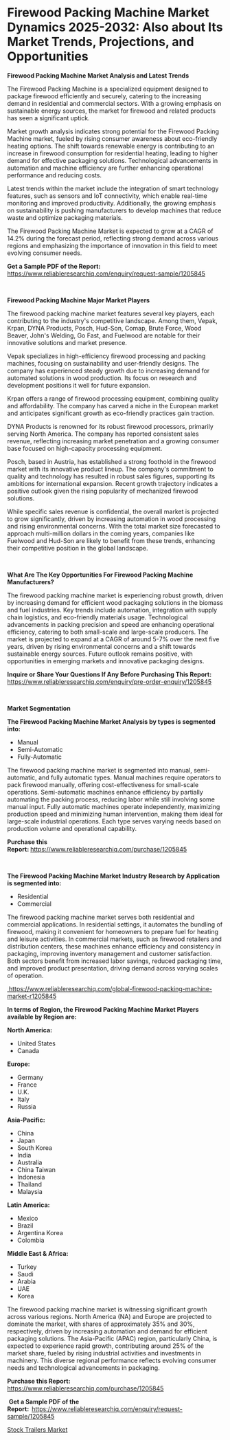 <p><h1>Firewood Packing Machine Market Dynamics 2025-2032: Also about Its Market Trends, Projections, and Opportunities</h1></p><p><strong>Firewood Packing Machine Market Analysis and Latest Trends</strong></p>
<p><p>The Firewood Packing Machine is a specialized equipment designed to package firewood efficiently and securely, catering to the increasing demand in residential and commercial sectors. With a growing emphasis on sustainable energy sources, the market for firewood and related products has seen a significant uptick.</p><p>Market growth analysis indicates strong potential for the Firewood Packing Machine market, fueled by rising consumer awareness about eco-friendly heating options. The shift towards renewable energy is contributing to an increase in firewood consumption for residential heating, leading to higher demand for effective packaging solutions. Technological advancements in automation and machine efficiency are further enhancing operational performance and reducing costs.</p><p>Latest trends within the market include the integration of smart technology features, such as sensors and IoT connectivity, which enable real-time monitoring and improved productivity. Additionally, the growing emphasis on sustainability is pushing manufacturers to develop machines that reduce waste and optimize packaging materials.</p><p>The Firewood Packing Machine Market is expected to grow at a CAGR of 14.2% during the forecast period, reflecting strong demand across various regions and emphasizing the importance of innovation in this field to meet evolving consumer needs.</p></p>
<p><strong>Get a Sample PDF of the Report:&nbsp;</strong> <a href="https://www.reliableresearchiq.com/enquiry/request-sample/1205845?utm_campaign=2462&utm_medium=2&utm_source=Github&utm_content=ia&utm_term=19022025&utm_id=firewood-packing-machine">https://www.reliableresearchiq.com/enquiry/request-sample/1205845</a></p>
<p>&nbsp;</p>
<p><strong>Firewood Packing Machine Major Market Players</strong></p>
<p><p>The firewood packing machine market features several key players, each contributing to the industry's competitive landscape. Among them, Vepak, Krpan, DYNA Products, Posch, Hud-Son, Comap, Brute Force, Wood Beaver, John's Welding, Go Fast, and Fuelwood are notable for their innovative solutions and market presence.</p><p>Vepak specializes in high-efficiency firewood processing and packing machines, focusing on sustainability and user-friendly designs. The company has experienced steady growth due to increasing demand for automated solutions in wood production. Its focus on research and development positions it well for future expansion.</p><p>Krpan offers a range of firewood processing equipment, combining quality and affordability. The company has carved a niche in the European market and anticipates significant growth as eco-friendly practices gain traction. </p><p>DYNA Products is renowned for its robust firewood processors, primarily serving North America. The company has reported consistent sales revenue, reflecting increasing market penetration and a growing consumer base focused on high-capacity processing equipment.</p><p>Posch, based in Austria, has established a strong foothold in the firewood market with its innovative product lineup. The company's commitment to quality and technology has resulted in robust sales figures, supporting its ambitions for international expansion. Recent growth trajectory indicates a positive outlook given the rising popularity of mechanized firewood solutions.</p><p>While specific sales revenue is confidential, the overall market is projected to grow significantly, driven by increasing automation in wood processing and rising environmental concerns. With the total market size forecasted to approach multi-million dollars in the coming years, companies like Fuelwood and Hud-Son are likely to benefit from these trends, enhancing their competitive position in the global landscape.</p></p>
<p>&nbsp;</p>
<p><strong>What Are The Key Opportunities For Firewood Packing Machine Manufacturers?</strong></p>
<p><p>The firewood packing machine market is experiencing robust growth, driven by increasing demand for efficient wood packaging solutions in the biomass and fuel industries. Key trends include automation, integration with supply chain logistics, and eco-friendly materials usage. Technological advancements in packing precision and speed are enhancing operational efficiency, catering to both small-scale and large-scale producers. The market is projected to expand at a CAGR of around 5-7% over the next five years, driven by rising environmental concerns and a shift towards sustainable energy sources. Future outlook remains positive, with opportunities in emerging markets and innovative packaging designs.</p></p>
<p><strong>Inquire or Share Your Questions If Any Before Purchasing This Report:</strong> <a href="https://www.reliableresearchiq.com/enquiry/pre-order-enquiry/1205845?utm_campaign=2462&utm_medium=2&utm_source=Github&utm_content=ia&utm_term=19022025&utm_id=firewood-packing-machine">https://www.reliableresearchiq.com/enquiry/pre-order-enquiry/1205845</a></p>
<p>&nbsp;</p>
<p><strong>Market Segmentation</strong></p>
<p><strong>The Firewood Packing Machine Market Analysis by types is segmented into:</strong></p>
<p><ul><li>Manual</li><li>Semi-Automatic</li><li>Fully-Automatic</li></ul></p>
<p><p>The firewood packing machine market is segmented into manual, semi-automatic, and fully automatic types. Manual machines require operators to pack firewood manually, offering cost-effectiveness for small-scale operations. Semi-automatic machines enhance efficiency by partially automating the packing process, reducing labor while still involving some manual input. Fully automatic machines operate independently, maximizing production speed and minimizing human intervention, making them ideal for large-scale industrial operations. Each type serves varying needs based on production volume and operational capability.</p></p>
<p><strong>Purchase this Report:&nbsp;</strong><a href="https://www.reliableresearchiq.com/purchase/1205845?utm_campaign=2462&utm_medium=2&utm_source=Github&utm_content=ia&utm_term=19022025&utm_id=firewood-packing-machine">https://www.reliableresearchiq.com/purchase/1205845</a></p>
<p>&nbsp;</p>
<p><strong>The Firewood Packing Machine Market Industry Research by Application is segmented into:</strong></p>
<p><ul><li>Residential</li><li>Commercial</li></ul></p>
<p><p>The firewood packing machine market serves both residential and commercial applications. In residential settings, it automates the bundling of firewood, making it convenient for homeowners to prepare fuel for heating and leisure activities. In commercial markets, such as firewood retailers and distribution centers, these machines enhance efficiency and consistency in packaging, improving inventory management and customer satisfaction. Both sectors benefit from increased labor savings, reduced packaging time, and improved product presentation, driving demand across varying scales of operation.</p></p>
<p><a href="https://www.reliableresearchiq.com/global-firewood-packing-machine-market-r1205845?utm_campaign=2462&utm_medium=2&utm_source=Github&utm_content=ia&utm_term=19022025&utm_id=firewood-packing-machine">&nbsp;https://www.reliableresearchiq.com/global-firewood-packing-machine-market-r1205845</a></p>
<p><strong>In terms of Region, the Firewood Packing Machine Market Players available by Region are:</strong></p>
<p>
    <p> <strong> North America: </strong>
        <ul>
            <li>United States</li>
            <li>Canada</li>
        </ul>
        </p> 
    <p> <strong> Europe: </strong>
        <ul>
            <li>Germany</li>
            <li>France</li>
            <li>U.K.</li>
            <li>Italy</li>
            <li>Russia</li>
        </ul>
        </p> 
    <p> <strong> Asia-Pacific: </strong>
        <ul>
            <li>China</li>
            <li>Japan</li>
            <li>South Korea</li>
            <li>India</li>
            <li>Australia</li>
            <li>China Taiwan</li>
            <li>Indonesia</li>
            <li>Thailand</li>
            <li>Malaysia</li>
        </ul>
        </p> 
    <p> <strong> Latin America: </strong>
        <ul>
            <li>Mexico</li>
            <li>Brazil</li>
            <li>Argentina Korea</li>
            <li>Colombia</li>
        </ul>
        </p> 
    <p> <strong> Middle East & Africa: </strong>
        <ul>
            <li>Turkey</li>
            <li>Saudi</li>
            <li>Arabia</li>
            <li>UAE</li>
            <li>Korea</li>
        </ul>
    </p>
    </p>
<p><p>The firewood packing machine market is witnessing significant growth across various regions. North America (NA) and Europe are projected to dominate the market, with shares of approximately 35% and 30%, respectively, driven by increasing automation and demand for efficient packaging solutions. The Asia-Pacific (APAC) region, particularly China, is expected to experience rapid growth, contributing around 25% of the market share, fueled by rising industrial activities and investments in machinery. This diverse regional performance reflects evolving consumer needs and technological advancements in packaging.</p></p>
<p><strong>Purchase this Report: </strong><a href="https://www.reliableresearchiq.com/purchase/1205845?utm_campaign=2462&utm_medium=2&utm_source=Github&utm_content=ia&utm_term=19022025&utm_id=firewood-packing-machine">https://www.reliableresearchiq.com/purchase/1205845</a></p>
<p>&nbsp;<strong>Get a Sample PDF of the Report:&nbsp;&nbsp;</strong><a href="https://www.reliableresearchiq.com/enquiry/request-sample/1205845?utm_campaign=2462&utm_medium=2&utm_source=Github&utm_content=ia&utm_term=19022025&utm_id=firewood-packing-machine">https://www.reliableresearchiq.com/enquiry/request-sample/1205845</a></p>
<p><strong></strong></p>
<p><p><a href="https://github.com/tamiaknaub6/Market-Research-Report-List-1/blob/main/stock-trailers-market.md?utm_campaign=2462&utm_medium=2&utm_source=Github&utm_content=ia&utm_term=19022025&utm_id=firewood-packing-machine">Stock Trailers Market</a></p></p>